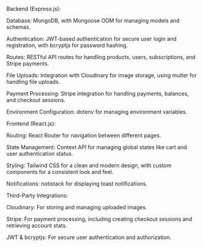 Backend (Express.js):

Database: MongoDB, with Mongoose ODM for managing models and schemas.

Authentication: JWT-based authentication for secure user login and registration, with bcryptjs for password hashing.

Routes: RESTful API routes for handling products, users, subscriptions, and Stripe payments.

File Uploads: Integration with Cloudinary for image storage, using multer for handling file uploads.

Payment Processing: Stripe integration for handling payments, balances, and checkout sessions.

Environment Configuration: dotenv for managing environment variables.


Frontend (React.js):

Routing: React Router for navigation between different pages.

State Management: Context API for managing global states like cart and user authentication status.

Styling: Tailwind CSS for a clean and modern design, with custom components for a consistent look and feel.

Notifications: notistack for displaying toast notifications.


Third-Party Integrations:

Cloudinary: For storing and managing uploaded images.

Stripe: For payment processing, including creating checkout sessions and retrieving account stats.

JWT & bcryptjs: For secure user authentication and authorization.
